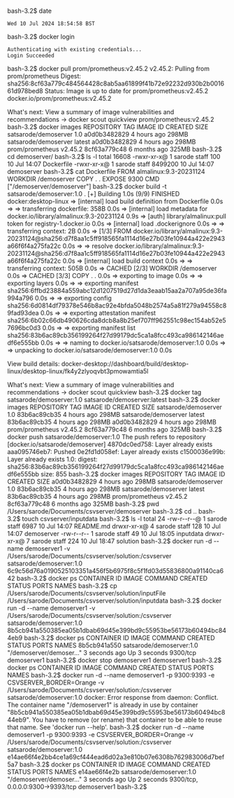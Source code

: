 
bash-3.2$ date
```
Wed 10 Jul 2024 18:54:58 BST
```
bash-3.2$ docker login
```
Authenticating with existing credentials...
Login Succeeded
```
bash-3.2$ docker pull prom/prometheus:v2.45.2
v2.45.2: Pulling from prom/prometheus
Digest: sha256:8cf63a779c484564428c8ab5aa61899f41b72e92232d930b2b001661d978bed8
Status: Image is up to date for prom/prometheus:v2.45.2
docker.io/prom/prometheus:v2.45.2

What's next:
    View a summary of image vulnerabilities and recommendations → docker scout quickview prom/prometheus:v2.45.2
bash-3.2$ docker images
REPOSITORY             TAG       IMAGE ID       CREATED        SIZE
satsarode/demoserver   1.0       a0d0b3482829   4 hours ago    298MB
satsarode/demoserver   latest    a0d0b3482829   4 hours ago    298MB
prom/prometheus        v2.45.2   8cf63a779c48   6 months ago   325MB
bash-3.2$ cd demoserver/
bash-3.2$ ls -l
total 16608
-rwxr-xr-x@ 1 sarode  staff      100 10 Jul 14:07 Dockerfile
-rwxr-xr-x@ 1 sarode  staff  8499200 10 Jul 14:07 demoserver
bash-3.2$ cat Dockerfile 
FROM almalinux:9.3-20231124
WORKDIR /demoserver
COPY . .
EXPOSE 9300
CMD ["/demoserver/demoserver"]
bash-3.2$ docker build -t satsarode/demoserver:1.0 .
[+] Building 1.0s (9/9) FINISHED                                                                                                                                                                                                                                                                         docker:desktop-linux
 => [internal] load build definition from Dockerfile                                                                                                                                                                                                                                                                     0.0s
 => => transferring dockerfile: 358B                                                                                                                                                                                                                                                                                     0.0s
 => [internal] load metadata for docker.io/library/almalinux:9.3-20231124                                                                                                                                                                                                                                                0.9s
 => [auth] library/almalinux:pull token for registry-1.docker.io                                                                                                                                                                                                                                                         0.0s
 => [internal] load .dockerignore                                                                                                                                                                                                                                                                                        0.0s
 => => transferring context: 2B                                                                                                                                                                                                                                                                                          0.0s
 => [1/3] FROM docker.io/library/almalinux:9.3-20231124@sha256:d7f8aa1c5ff918565fa1114d16e27b03fe10944a422e2943a66f6f4a275fa22c                                                                                                                                                                                          0.0s
 => => resolve docker.io/library/almalinux:9.3-20231124@sha256:d7f8aa1c5ff918565fa1114d16e27b03fe10944a422e2943a66f6f4a275fa22c                                                                                                                                                                                          0.0s
 => [internal] load build context                                                                                                                                                                                                                                                                                        0.0s
 => => transferring context: 505B                                                                                                                                                                                                                                                                                        0.0s
 => CACHED [2/3] WORKDIR /demoserver                                                                                                                                                                                                                                                                                     0.0s
 => CACHED [3/3] COPY . .                                                                                                                                                                                                                                                                                                0.0s
 => exporting to image                                                                                                                                                                                                                                                                                                   0.0s
 => => exporting layers                                                                                                                                                                                                                                                                                                  0.0s
 => => exporting manifest sha256:6ffbd23884a559abc12d1207519d27d1da3eaab15aa2a707a95de36fa994a796                                                                                                                                                                                                                        0.0s
 => => exporting config sha256:6d0814df79378e546b8ac92e4bfda5048b2574a5a81f279a94558c89fad93dea                                                                                                                                                                                                                          0.0s
 => => exporting attestation manifest sha256:6b02c66db490626cda8dcb8a8b25ef707ff962551c98ec154ab52e57696bc0d3                                                                                                                                                                                                            0.0s
 => => exporting manifest list sha256:83b6ac89cb356199264f27d99179dc5ca1a8fcc493ca986142146aedf6e555bb                                                                                                                                                                                                                   0.0s
 => => naming to docker.io/satsarode/demoserver:1.0                                                                                                                                                                                                                                                                      0.0s
 => => unpacking to docker.io/satsarode/demoserver:1.0                                                                                                                                                                                                                                                                   0.0s

View build details: docker-desktop://dashboard/build/desktop-linux/desktop-linux/fk4y2zlyoqvbt3pmowamtia5l

What's next:
    View a summary of image vulnerabilities and recommendations → docker scout quickview 
bash-3.2$ docker tag satsarode/demoserver:1.0 satsarode/demoserver:latest
bash-3.2$ docker images
REPOSITORY             TAG       IMAGE ID       CREATED        SIZE
satsarode/demoserver   1.0       83b6ac89cb35   4 hours ago    298MB
satsarode/demoserver   latest    83b6ac89cb35   4 hours ago    298MB
<none>                 <none>    a0d0b3482829   4 hours ago    298MB
prom/prometheus        v2.45.2   8cf63a779c48   6 months ago   325MB
bash-3.2$ docker push satsarode/demoserver:1.0
The push refers to repository [docker.io/satsarode/demoserver]
4870dc0ed758: Layer already exists 
aaa095746eb7: Pushed 
0e2fd1d058ef: Layer already exists 
c1500036e99b: Layer already exists 
1.0: digest: sha256:83b6ac89cb356199264f27d99179dc5ca1a8fcc493ca986142146aedf6e555bb size: 855
bash-3.2$ docker images
REPOSITORY             TAG       IMAGE ID       CREATED        SIZE
<none>                 <none>    a0d0b3482829   4 hours ago    298MB
satsarode/demoserver   1.0       83b6ac89cb35   4 hours ago    298MB
satsarode/demoserver   latest    83b6ac89cb35   4 hours ago    298MB
prom/prometheus        v2.45.2   8cf63a779c48   6 months ago   325MB
bash-3.2$ pwd
/Users/sarode/Documents/csvserver/demoserver
bash-3.2$ cd ..
bash-3.2$ touch csvserver/inputdata
bash-3.2$ ls -l
total 24
-rw-r--r--@ 1 sarode  staff  6987 10 Jul 14:07 README.md
drwxr-xr-x@ 4 sarode  staff   128 10 Jul 14:07 demoserver
-rw-r--r--  1 sarode  staff    49 10 Jul 18:05 inputdata
drwxr-xr-x@ 7 sarode  staff   224 10 Jul 18:47 solution
bash-3.2$ docker run -d --name demoserver1 -v /Users/sarode/Documents/csvserver/solution:/csvserver satsarode/demoserver:1.0 
6c9c56d76a0190525103351a456f5b6975f8c5f1fd03d55836800a91140ca642
bash-3.2$ docker ps
CONTAINER ID   IMAGE     COMMAND   CREATED   STATUS    PORTS     NAMES
bash-3.2$ cp /Users/sarode/Documents/csvserver/solution/inputFile /Users/sarode/Documents/csvserver/solution/inputdata
bash-3.2$ docker run -d --name demoserver1 -v /Users/sarode/Documents/csvserver/solution:/csvserver satsarode/demoserver:1.0 
8b5cb941a550385ea05b1dbab69d45e399bd9c55953be56173b60494bc844eb9
bash-3.2$ docker ps
CONTAINER ID   IMAGE                      COMMAND                  CREATED         STATUS         PORTS      NAMES
8b5cb941a550   satsarode/demoserver:1.0   "/demoserver/demoser…"   3 seconds ago   Up 3 seconds   9300/tcp   demoserver1
bash-3.2$ docker stop demoserver1
demoserver1
bash-3.2$ docker ps
CONTAINER ID   IMAGE     COMMAND   CREATED   STATUS    PORTS     NAMES
bash-3.2$ docker run -d --name demoserver1 -p 9300:9393 -e CSVSERVER_BORDER=Orange -v /Users/sarode/Documents/csvserver/solution:/csvserver satsarode/demoserver:1.0 
docker: Error response from daemon: Conflict. The container name "/demoserver1" is already in use by container "8b5cb941a550385ea05b1dbab69d45e399bd9c55953be56173b60494bc844eb9". You have to remove (or rename) that container to be able to reuse that name.
See 'docker run --help'.
bash-3.2$ docker run -d --name demoserver1 -p 9300:9393 -e CSVSERVER_BORDER=Orange -v /Users/sarode/Documents/csvserver/solution:/csvserver satsarode/demoserver:1.0 
e14ae66f4e2bb4ce1a69cf444ead6d02a3e810b07e6308b762983006d7bef5a7
bash-3.2$ docker ps
CONTAINER ID   IMAGE                      COMMAND                  CREATED         STATUS         PORTS                              NAMES
e14ae66f4e2b   satsarode/demoserver:1.0   "/demoserver/demoser…"   3 seconds ago   Up 2 seconds   9300/tcp, 0.0.0.0:9300->9393/tcp   demoserver1
bash-3.2$ 
